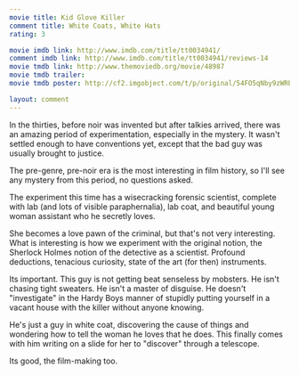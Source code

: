 ```yaml
---
movie title: Kid Glove Killer
comment title: White Coats, White Hats
rating: 3

movie imdb link: http://www.imdb.com/title/tt0034941/
comment imdb link: http://www.imdb.com/title/tt0034941/reviews-14
movie tmdb link: http://www.themoviedb.org/movie/48987
movie tmdb trailer: 
movie tmdb poster: http://cf2.imgobject.com/t/p/original/54FO5qNby9zWRbjTkvv5gZC0Zv9.jpg

layout: comment
---
```


In the thirties, before noir was invented but after talkies arrived, there was an amazing period of experimentation, especially in the mystery. It wasn't settled enough to have conventions yet, except that the bad guy was usually brought to justice.

The pre-genre, pre-noir era is the most interesting in film history, so I'll see any mystery from this period, no questions asked.

The experiment this time has a wisecracking forensic scientist, complete with lab (and lots of visible paraphernalia), lab coat, and beautiful young woman assistant who he secretly loves.

She becomes a love pawn of the criminal, but that's not very interesting. What is interesting is how we experiment with the original notion, the Sherlock Holmes notion of the detective as a scientist. Profound deductions, tenacious curiosity, state of the art (for then) instruments.

Its important. This guy is not getting beat senseless by mobsters. He isn't chasing tight sweaters. He isn't a master of disguise. He doesn't "investigate" in the Hardy Boys manner of stupidly putting yourself in a vacant house with the killer without anyone knowing.

He's just a guy in white coat, discovering the cause of things and wondering how to tell the woman he loves that he does. This finally comes with him writing on a slide for her to "discover" through a telescope.

Its good, the film-making too.